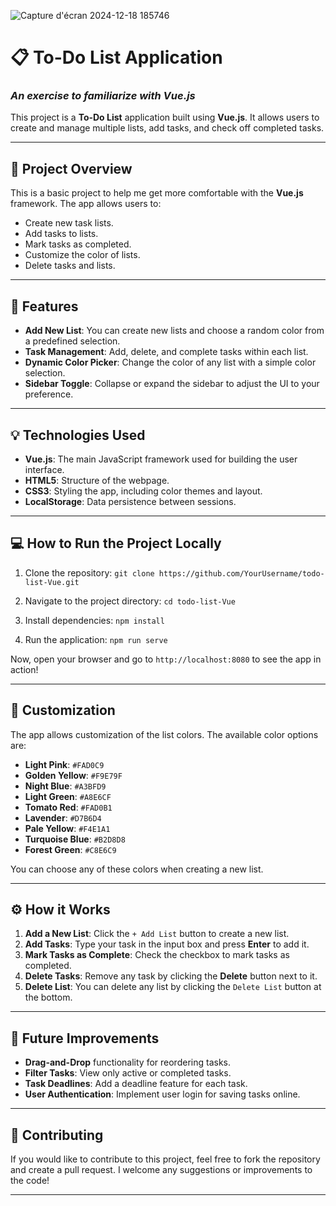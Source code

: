 ![Capture d'écran 2024-12-18 185746](https://github.com/user-attachments/assets/250ad135-4561-4062-8620-09c9e68eee65)
# 📋 **To-Do List Application**

### _An exercise to familiarize with Vue.js_

This project is a **To-Do List** application built using **Vue.js**. It allows users to create and manage multiple lists, add tasks, and check off completed tasks.

---

## 🚀 **Project Overview**

This is a basic project to help me get more comfortable with the **Vue.js** framework. The app allows users to:

- Create new task lists.
- Add tasks to lists.
- Mark tasks as completed.
- Customize the color of lists.
- Delete tasks and lists.

---

## 🎯 **Features**

- **Add New List**: You can create new lists and choose a random color from a predefined selection.
- **Task Management**: Add, delete, and complete tasks within each list.
- **Dynamic Color Picker**: Change the color of any list with a simple color selection.
- **Sidebar Toggle**: Collapse or expand the sidebar to adjust the UI to your preference.

---

## 💡 **Technologies Used**

- **Vue.js**: The main JavaScript framework used for building the user interface.
- **HTML5**: Structure of the webpage.
- **CSS3**: Styling the app, including color themes and layout.
- **LocalStorage**: Data persistence between sessions.

---

## 💻 **How to Run the Project Locally**

1. Clone the repository:
   `git clone https://github.com/YourUsername/todo-list-Vue.git`

2. Navigate to the project directory:
   `cd todo-list-Vue`

3. Install dependencies:
   `npm install`

4. Run the application:
   `npm run serve`

Now, open your browser and go to `http://localhost:8080` to see the app in action!

---

## 🎨 **Customization**

The app allows customization of the list colors. The available color options are:

- **Light Pink**: `#FAD0C9`
- **Golden Yellow**: `#F9E79F`
- **Night Blue**: `#A3BFD9`
- **Light Green**: `#A8E6CF`
- **Tomato Red**: `#FAD0B1`
- **Lavender**: `#D7B6D4`
- **Pale Yellow**: `#F4E1A1`
- **Turquoise Blue**: `#B2D8D8`
- **Forest Green**: `#C8E6C9`

You can choose any of these colors when creating a new list.

---

## ⚙️ **How it Works**

1. **Add a New List**: Click the `+ Add List` button to create a new list.
2. **Add Tasks**: Type your task in the input box and press **Enter** to add it.
3. **Mark Tasks as Complete**: Check the checkbox to mark tasks as completed.
4. **Delete Tasks**: Remove any task by clicking the **Delete** button next to it.
5. **Delete List**: You can delete any list by clicking the `Delete List` button at the bottom.

---

## 📝 **Future Improvements**

- **Drag-and-Drop** functionality for reordering tasks.
- **Filter Tasks**: View only active or completed tasks.
- **Task Deadlines**: Add a deadline feature for each task.
- **User Authentication**: Implement user login for saving tasks online.

---

## 📖 **Contributing**

If you would like to contribute to this project, feel free to fork the repository and create a pull request. I welcome any suggestions or improvements to the code!

---
